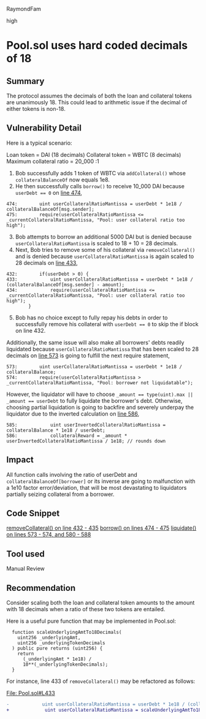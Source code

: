 RaymondFam

high

# Pool.sol uses hard coded decimals of 18

## Summary
The protocol assumes the decimals of both the loan and collateral tokens are unanimously 18. This could lead to arithmetic issue if the decimal of either tokens is non-18.   

## Vulnerability Detail
Here is a typical scenario:

Loan token = DAI (18 decimals)
Collateral token = WBTC (8 decimals)
Maximum collateral ratio = 20_000 :1

1. Bob successfully adds 1 token of WBTC via `addCollateral()` whose `collateralBalanceOf` now equals 1e8.
2. He then successfully calls `borrow()` to receive 10_000 DAI because `userDebt == 0` on [line 474](https://github.com/sherlock-audit/2023-02-surge/blob/main/surge-protocol-v1/src/Pool.sol#L474-L475), 

```solidity
474:        uint userCollateralRatioMantissa = userDebt * 1e18 / collateralBalanceOf[msg.sender];
475:        require(userCollateralRatioMantissa <= _currentCollateralRatioMantissa, "Pool: user collateral ratio too high");
```
3. Bob attempts to borrow an additional 5000 DAI but is denied because `userCollateralRatioMantissa` is scaled to 18 + 10 = 28 decimals.
4. Next, Bob tries to remove some of his collateral via `removeCollateral()` and is denied because `userCollateralRatioMantissa` is again scaled to 28 decimals on [line 433](https://github.com/sherlock-audit/2023-02-surge/blob/main/surge-protocol-v1/src/Pool.sol#L432-L435),

```solidity
432:        if(userDebt > 0) {
433:            uint userCollateralRatioMantissa = userDebt * 1e18 / (collateralBalanceOf[msg.sender] - amount);
434:            require(userCollateralRatioMantissa <= _currentCollateralRatioMantissa, "Pool: user collateral ratio too high");
        }
```
5. Bob has no choice except to fully repay his debts in order to successfully remove his collateral with `userDebt == 0` to skip the if block on line 432.

Additionally, the same issue will also make all borrowers' debts readily liquidated because `userCollateralRatioMantissa` that has been scaled to 28 decimals on [line 573](https://github.com/sherlock-audit/2023-02-surge/blob/main/surge-protocol-v1/src/Pool.sol#L573-L574) is going to fulfill the next require statement,

```solidity
573:        uint userCollateralRatioMantissa = userDebt * 1e18 / collateralBalance;
574:        require(userCollateralRatioMantissa > _currentCollateralRatioMantissa, "Pool: borrower not liquidatable");
```
However, the liquidator will have to choose `_amount == type(uint).max || _amount == userDebt` to fully liquidate the borrower's debt. Otherwise, choosing partial liquidation is going to backfire and severely underpay the liquidator due to the inverted calculation on [line 586](https://github.com/sherlock-audit/2023-02-surge/blob/main/surge-protocol-v1/src/Pool.sol#L585-L586),

```solidity
585:            uint userInvertedCollateralRatioMantissa = collateralBalance * 1e18 / userDebt;
586:            collateralReward = _amount * userInvertedCollateralRatioMantissa / 1e18; // rounds down
```
## Impact
All function calls involving the ratio of userDebt and `collateralBalanceOf[borrower]` or its inverse are going to malfunction with a 1e10 factor error/deviation, that will be most devastating to liquidators partially seizing collateral from a borrower.   

## Code Snippet
[removeCollateral() on line 432 - 435](https://github.com/sherlock-audit/2023-02-surge/blob/main/surge-protocol-v1/src/Pool.sol#L432-L435)
[borrow() on lines 474 - 475](https://github.com/sherlock-audit/2023-02-surge/blob/main/surge-protocol-v1/src/Pool.sol#L474-L475)
[liquidate() on lines 573 - 574, and 580 - 588](https://github.com/sherlock-audit/2023-02-surge/blob/main/surge-protocol-v1/src/Pool.sol#L573-L586)

## Tool used

Manual Review

## Recommendation
Consider scaling both the loan and collateral token amounts to the amount with 18 decimals when a ratio of these two tokens are entailed.

Here is a useful pure function that may be implemented in Pool.sol:

```solidity
  function scaleUnderlyingAmtTo18Decimals(
    uint256 _underlyingAmt,
    uint256 _underlyingTokenDecimals
  ) public pure returns (uint256) {
    return
      (_underlyingAmt * 1e18) /
      10**(_underlyingTokenDecimals);
  }
```
For instance, line 433 of `removeCollateral()` may be refactored as follows:

[File: Pool.sol#L433](https://github.com/sherlock-audit/2023-02-surge/blob/main/surge-protocol-v1/src/Pool.sol#L433)

```diff
-            uint userCollateralRatioMantissa = userDebt * 1e18 / (collateralBalanceOf[msg.sender] - amount);
+             uint userCollateralRatioMantissa = scaleUnderlyingAmtTo18Decimals(userDebt, LOAN_TOKEN.decimal()) * 1e18 / scaleUnderlyingAmtTo18Decimals((collateralBalanceOf[msg.sender] - amount), COLLATERAL_TOKEN.decimal());
```
